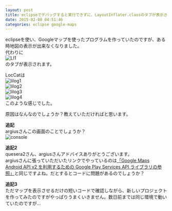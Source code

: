 ```yaml
---
layout: post
title: eclipseでデバッグすると実行できずに、LayoutInflater.classのタブが表示される。
date: 2015-02-08 04:51:46
categories: eclipse google-maps
---
```

<!-- {% raw %} -->
<p>eclipseを使い、Googleマップを使ったプログラムを作っていたのですが、ある時地図の表示が出来なくなりました。<br>
代わりに<br>
<img src="https://i.stack.imgur.com/ItDU8.png" alt="LI1"><br>
のタブが表示されます。</p>

<p>LocCatは<br>
<img src="https://i.stack.imgur.com/ns7yb.png" alt="lilog1"><br>
<img src="https://i.stack.imgur.com/SPBUT.png" alt="lilog2"><br>
<img src="https://i.stack.imgur.com/bYt18.png" alt="lilog3"><br>
<img src="https://i.stack.imgur.com/xOyyY.png" alt="lilog4"><br>
このような感じでした。</p>

<p>原因はなんなのでしょうか？教えていただければと思います。</p>

<p><strong>追記</strong><br>
argiusさんこの画面のことでしょうか？<br>
<img src="https://i.stack.imgur.com/CRjak.png" alt="console"></p>

<p><strong>追記2</strong><br>
quesera2さん、argiusさんアドバイスありがとうございます。<br>
argiusさんに張っていただいたリンクでやっているのは<a href="http://android.keicode.com/basics/mapview-v2-reference-google-play-services.php" rel="nofollow noreferrer">「Google Maps Android API v2 を利用するための Google Play Services API ライブラリの参照」</a>と同じですよね。だとするとコードに問題があるのでしょうか？</p>

<p><strong>追記3</strong><br>
ただマップを表示させるだけの短いコードで確認しながら、新しいプロジェクトを作ってみたのですがやっぱりうまくいきません。数日前までは同じ環境で動いていたのですが…</p>
<!-- {% endraw %} -->
